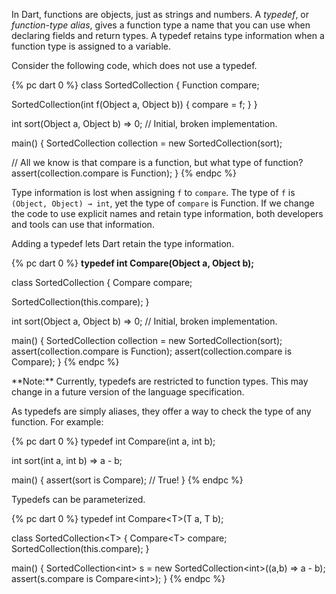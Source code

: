 In Dart, functions are objects, just as strings and numbers.
A _typedef_, or _function-type alias_, gives a function type a
name that you can use when declaring fields and return
types. A typedef retains type information
when a function type is assigned to a variable.

Consider the following code, which does not use a typedef.

{% pc dart 0 %}
class SortedCollection {
  Function compare;

  SortedCollection(int f(Object a, Object b)) {
    compare = f;
  }
}

int sort(Object a, Object b) => 0; // Initial, broken implementation.

main() {
  SortedCollection collection = new SortedCollection(sort);

  // All we know is that compare is a function, but what type of function?
  assert(collection.compare is Function);
}
{% endpc %}

Type information is lost when assigning `f` to `compare`.
The type of `f` is `(Object, Object) → int`, yet
the type of `compare` is Function.
If we change the code to use explicit names and retain type information,
both developers and tools can use that information.

Adding a typedef lets Dart retain the type information.

{% pc dart 0 %}
<b>typedef int Compare(Object a, Object b);</b>

class SortedCollection {
  Compare compare;

  SortedCollection(this.compare);
}

int sort(Object a, Object b) => 0; // Initial, broken implementation.

main() {
  SortedCollection collection = new SortedCollection(sort);
  assert(collection.compare is Function);
  assert(collection.compare is Compare);
}
{% endpc %}

<aside class="note" markdown="1">
**Note:** Currently, typedefs are restricted to function types.
This may change in a future version of the language specification.
</aside>

As typedefs are simply aliases, they offer a way to check the
type of any function. For example:

{% pc dart 0 %}
typedef int Compare(int a, int b);

int sort(int a, int b) => a - b;

main() {
  assert(sort is Compare);  // True!
}
{% endpc %}

Typedefs can be parameterized.

{% pc dart 0 %}
typedef int Compare&lt;T>(T a, T b);

class SortedCollection&lt;T> {
  Compare&lt;T> compare;
  SortedCollection(this.compare);
}

main() {
  SortedCollection&lt;int> s = new SortedCollection&lt;int>((a,b) => a - b);
  assert(s.compare is Compare&lt;int>);
}
{% endpc %}